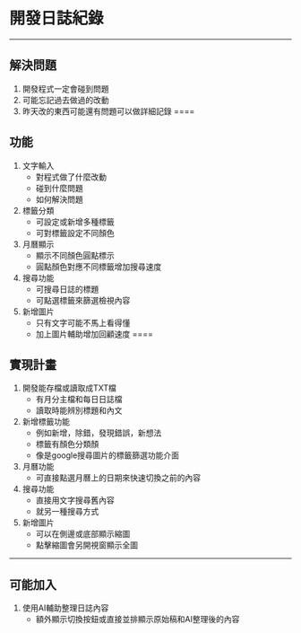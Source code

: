 # 開發日誌紀錄
----
## 解決問題
1. 開發程式一定會碰到問題
2. 可能忘記過去做過的改動
3. 昨天改的東西可能還有問題可以做詳細記錄
====
## 功能
1. 文字輸入
   * 對程式做了什麼改動
   * 碰到什麼問題
   * 如何解決問題
2. 標籤分類
   * 可設定或新增多種標籤
   * 可對標籤設定不同顏色
3. 月曆顯示
   * 顯示不同顏色圓點標示
   * 圓點顏色對應不同標籤增加搜尋速度
4. 搜尋功能
   * 可搜尋日誌的標題
   * 可點選標籤來篩選檢視內容
5. 新增圖片
   * 只有文字可能不馬上看得懂
   * 加上圖片輔助增加回顧速度
====
## 實現計畫
1. 開發能存檔或讀取成TXT檔
   * 有月分主檔和每日日誌檔
   * 讀取時能辨別標題和內文
2. 新增標籤功能
   * 例如新增，除錯，發現錯誤，新想法
   * 標籤有顏色分類顏
   * 像是google搜尋圖片的標籤篩選功能介面
3. 月曆功能
   * 可直接點選月曆上的日期來快速切換之前的內容
4. 搜尋功能
   * 直接用文字搜尋舊內容
   * 就另一種搜尋方式
5. 新增圖片
   * 可以在側邊或底部顯示縮圖
   * 點擊縮圖會另開視窗顯示全圖
----
## 可能加入
1. 使用AI輔助整理日誌內容
   * 額外顯示切換按鈕或直接並排顯示原始稿和AI整理後的內容

